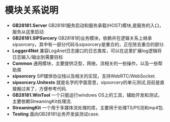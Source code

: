 ﻿# 模块关系说明

+ **GB28181.Server** GB28181服务启动和服务承载(HOST)模块,是服务的入口，服务从这里启动.
+ **GB28181.SIPSorcery** GB28181的业务模块，依赖并在逻辑关系上继承sipsorcery，其中有一部分代码与sipsorcery是重合的，正在除去重合的部分.
+ **Logger4Net** 兼容Log4net日志接口的日志类库，可以在这里扩展log逻辑将日志输入/输出到需要目标
+ **Common** 通用模块，主要提供泛型，网络，流相关的一些操作，以及一些帮助类
+ **sipsorcery** SIP媒体协议栈以及相关的实现，支持WebRTC/WebSocket.
+ **sipsorcery.Unitests** 就是名字的字面意思，sipsorcery的单元测试,目前是直接搬过来了，方便参考代码.
+ **GB28181.WinTool** 一个只能运行windows OS上的工具，辅助开发和测试，主要依赖StreamingKit处理流.
+ **StreamingKit** 一个用于多媒体流处理的库，主要用于处理TS/PS流和mp4包.
+ **Testing** 面向GB28181业务开发装测试case.
